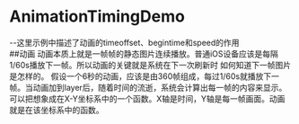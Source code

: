 # AnimationTimingDemo
--这里示例中描述了动画的timeoffset、begintime和speed的作用
</br>
##动画
动画本质上就是一帧帧的静态图片连续播放。普通iOS设备应该是每隔1/60s播放下一帧。所以动画的关键就是系统在下一次刷新时
如何知道下一帧图片是怎样的。
假设一个6秒的动画，应该是由360帧组成，每过1/60s就播放下一帧。当动画加到layer后，随着时间的流逝，系统会计算出每一帧的内容来显示。
可以把想象成在X-Y坐标系中的一个函数。X轴是时间，Y轴是每一帧画面。动画就是在该坐标系中的函数。
